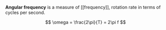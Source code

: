 **Angular frequency** is a measure of [[frequency]], rotation rate in terms of cycles per second.

$$
\omega = \frac{2\pi}{T} = 2\pi f
$$
